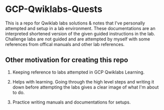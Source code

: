 # GCP-Qwiklabs-Quests
This is a repo for Qwiklab labs solutions & notes that I've personally attempted and setup in a lab environment.
These documentations are an interpreted shortened version of the given guided instructions in the lab.
Challenge labs are not guided and are attempted by myself with some references from offical manuals and other lab references.

## Other motivation for creating this repo
1. Keeping reference to labs attempted in GCP Qwiklabs Learning.

2. Helps with learning. Going through the high level steps and writing it down before attempting the labs gives a clear image of what I'm about to do.

3. Practice writing manuals and documentations for setups.